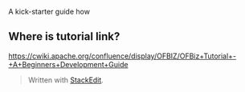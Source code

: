A kick-starter guide how 

## Where is tutorial link?

https://cwiki.apache.org/confluence/display/OFBIZ/OFBiz+Tutorial+-+A+Beginners+Development+Guide


> Written with [StackEdit](https://stackedit.io/).
<!--stackedit_data:
eyJoaXN0b3J5IjpbMTIzNjgxNzY1NywtMzgxODY5NzIxXX0=
-->